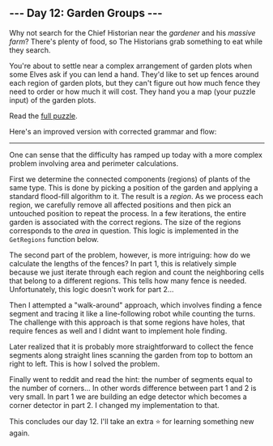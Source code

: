 ## --- Day 12: Garden Groups ---
Why not search for the Chief Historian near the _gardener_ and his _massive farm_? There's plenty of food, so The Historians grab something to eat while they search.

You're about to settle near a complex arrangement of garden plots when some Elves ask if you can lend a hand. They'd like to set up fences around each region of garden plots, but they can't figure out how much fence they need to order or how much it will cost. They hand you a map (your puzzle input) of the garden plots.

Read the [full puzzle](https://adventofcode.com/2024/day/12).

Here's an improved version with corrected grammar and flow:

---

One can sense that the difficulty has ramped up today with a more complex problem involving area and perimeter calculations. 

First we determine the connected components (regions) of plants of the same type. This is done by picking a position of the 
garden and applying a standard flood-fill algorithm to it. The result is a _region_. As we process each region, we carefully 
remove all affected positions and then pick an untouched position to repeat the process. In a few iterations, the entire 
garden is associated with the correct regions. The size of the regions corresponds to the _area_  in question. This logic 
is implemented in the `GetRegions` function below.

The second part of the problem, however, is more intriguing: how do we calculate the lengths of the fences? In part 1, this is 
relatively simple because we just iterate through each region and count the neighboring cells that belong to a different regions. 
This tells how many fence is needed. Unfortunately, this logic doesn't work for part 2...

Then I attempted a "walk-around" approach, which involves finding a fence segment and tracing it like a line-following 
robot while counting the turns. The challenge with this approach is that some regions have holes, that require fences as well 
and I didnt want to implement hole finding.

Later realized that it is probably more straightforward to collect the fence segments along straight lines scanning the garden 
from top to bottom an right to left. This is how I solved the problem.

Finally went to reddit and read the hint: the number of segments equal to the number of corners... In other words difference
between part 1 and 2 is very small. In part 1 we are building an edge detector which becomes a corner detector in part 2. I changed
my implementation to that.

This concludes our day 12. I'll take an extra ⭐ for learning something new again.